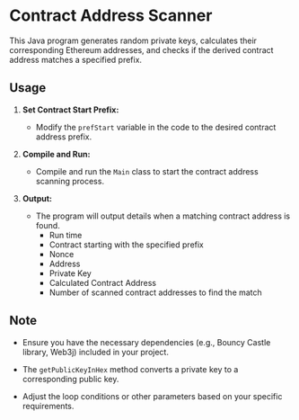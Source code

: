 # Contract Address Scanner

This Java program generates random private keys, calculates their corresponding Ethereum addresses, and checks if the derived contract address matches a specified prefix.

## Usage

1. **Set Contract Start Prefix:**
   - Modify the `prefStart` variable in the code to the desired contract address prefix.

2. **Compile and Run:**
   - Compile and run the `Main` class to start the contract address scanning process.

3. **Output:**
   - The program will output details when a matching contract address is found.
     - Run time
     - Contract starting with the specified prefix
     - Nonce
     - Address
     - Private Key
     - Calculated Contract Address
     - Number of scanned contract addresses to find the match

## Note

- Ensure you have the necessary dependencies (e.g., Bouncy Castle library, Web3j) included in your project.

- The `getPublicKeyInHex` method converts a private key to a corresponding public key.

- Adjust the loop conditions or other parameters based on your specific requirements.

